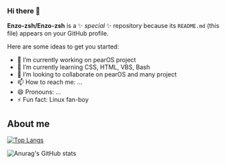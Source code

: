 ### Hi there 👋


**Enzo-zsh/Enzo-zsh** is a ✨ _special_ ✨ repository because its `README.md` (this file) appears on your GitHub profile.

Here are some ideas to get you started:

- 🔭 I’m currently working on pearOS project
- 🌱 I’m currently learning CSS, HTML, VBS, Bash
- 👯 I’m looking to collaborate on pearOS and many project
- 📫 How to reach me: ...
- 😄 Pronouns: ...
- ⚡ Fun fact: Linux fan-boy

## About me 

[![Top Langs](https://github-readme-stats.vercel.app/api/top-langs/?username=Enzo-zsh&layout=compact)](https://github.com/anuraghazra/github-readme-stats)


![Anurag's GitHub stats](https://github-readme-stats.vercel.app/api?username=Enzo-zsh&show_icons=true&theme=synthwave)

